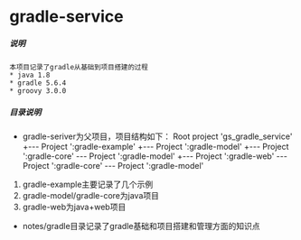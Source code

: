 # gradle-service

##### 说明
    本项目记录了gradle从基础到项目搭建的过程
    * java 1.8
    * gradle 5.6.4
    * groovy 3.0.0
##### 目录说明
* gradle-seriver为父项目，项目结构如下：
    Root project 'gs_gradle_service'
  +--- Project ':gradle-example'
  +--- Project ':gradle-model'
  +--- Project ':gradle-core'
        \--- Project ':gradle-model'
  +--- Project ':gradle-web'
        \--- Project ':gradle-core'
            \--- Project ':gradle-model'
1. gradle-example主要记录了几个示例
2. gradle-model/gradle-core为java项目
3. gradle-web为java+web项目
* notes/gradle目录记录了gradle基础和项目搭建和管理方面的知识点
